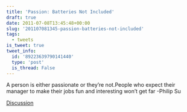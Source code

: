 ```yaml
---
title: 'Passion: Batteries Not Included'
draft: true
date: 2011-07-08T13:45:48+00:00
slug: '201107081345-passion-batteries-not-included'
tags:
  - tweets
is_tweet: true
tweet_info:
  id: '89223639790141440'
  type: 'post'
  is_thread: False
---
```




A person is either passionate or they’re not.People who expect their manager to make their jobs fun and interesting won’t get far -Philip Su

[Discussion](https://x.com/sytelus/status/89223639790141440)

